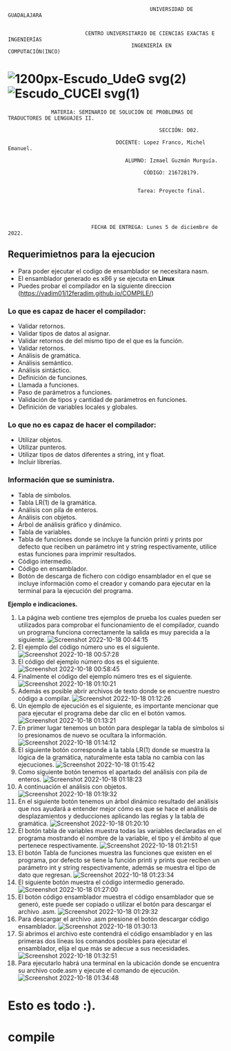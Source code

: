 
                                                  UNIVERSIDAD DE GUADALAJARA


                             CENTRO UNIVERSITARIO DE CIENCIAS EXACTAS E INGENIERÍAS
                                            INGENIERÍA EN COMPUTACIÓN(INCO)

#   ![1200px-Escudo_UdeG svg(2)](https://user-images.githubusercontent.com/86133272/196335527-b623efcf-04dd-4c40-9843-29dec1ab1eff.png)    ![Escudo_CUCEI svg(1)](https://user-images.githubusercontent.com/86133272/196344534-8bf06142-5fdc-4b7e-a47f-9a9e54896898.png)
               
                  MATERIA: SEMINARIO DE SOLUCIÓN DE PROBLEMAS DE TRADUCTORES DE LENGUAJES II. 

                                                     SECCIÓN: D02.

                                       DOCENTE: Lopez Franco, Michel Emanuel.

                                          ALUMNO: Izmael Guzmán Murguía.

                                                CÓDIGO: 216728179.


                                              Tarea: Proyecto final.





                               FECHA DE ENTREGA: Lunes 5 de diciembre de 2022.




##                                Requerimietnos para la ejecucion
*   Para poder ejecutar el codigo de ensamblador se necesitara nasm.
*   El ensamblador generado es x86 y se ejecuta en __Linux__
*   Puedes probar el compilador en la siguiente direccion (https://vadim01j12feradim.github.io/COMPILE/)
###                                Lo que es capaz de hacer el compilador:
*  Validar retornos.
*  Validar tipos de datos al asignar.
*  Validar retornos de del mismo tipo de el que es la función.
*  Validar retornos.
*  Análisis de gramática.
*  Análisis semántico.
*  Análisis sintáctico.
*  Definición de funciones.
*  Llamada a funciones.
*  Paso de parámetros a funciones.
*  Validación de tipos y cantidad de parámetros en funciones.
*  Definición de variables locales y globales.
###                              Lo que no es capaz de hacer el compilador:
*  Utilizar objetos.
*  Utilizar punteros.
*  Utilizar tipos de datos diferentes a string, int y float.
*  Incluir librerías.
###                               Información que se suministra.
*  Tabla de símbolos.
*  Tabla LR(1) de la gramática.
*  Análisis con pila de enteros.
*  Análisis con objetos.
*  Árbol de análisis gráfico y dinámico.
*  Tabla de variables.
*  Tabla de funciones donde se incluye la función printi y prints por defecto que reciben un parámetro int y string respectivamente, utilice estas funciones para imprimir resultados.
*  Código intermedio.
*  Código en ensamblador.
*  Botón de descarga de fichero con código ensamblador en el que se incluye información como el creador y comando para ejecutar en la terminal para la ejecución del programa.

**Ejemplo e indicaciones.**

1. La página web contiene tres ejemplos de prueba los cuales pueden ser utilizados para comprobar el funcionamiento de el compilador, cuando un programa funciona correctamente la salida es muy parecida a la siguiente.
![Screenshot 2022-10-18 00:44:15](https://user-images.githubusercontent.com/86133272/196357014-fc587b7d-8ff1-4b2b-9d8e-b4c8b50de09b.png)
2. El ejemplo del código número uno es el siguiente.
![Screenshot 2022-10-18 00:57:28](https://user-images.githubusercontent.com/86133272/196357228-2649d7d5-85c6-4b54-82b6-e48356e823ee.png)
3. El código del ejemplo número dos es el siguiente.
 ![Screenshot 2022-10-18 00:58:45](https://user-images.githubusercontent.com/86133272/196357280-8eddda57-b21f-4e7f-b8f4-4a8afb8ad38b.png)
4. Finalmente el código del ejemplo número tres es el siguiente.
![Screenshot 2022-10-18 01:10:21](https://user-images.githubusercontent.com/86133272/196357309-cf6bca6c-e3db-4719-bbc6-653c5df5e3e3.png)
5. Además es posible abrir archivos de texto donde se encuentre nuestro código a compilar.
![Screenshot 2022-10-18 01:12:26](https://user-images.githubusercontent.com/86133272/196357331-a8a497ae-3005-46a3-8d1e-29cbd808beb8.png)
6. Un ejemplo de ejecución es el siguiente, es importante mencionar que para ejecutar el programa debe dar clic en el botón vamos.
![Screenshot 2022-10-18 01:13:21](https://user-images.githubusercontent.com/86133272/196357352-2a8a3d1f-eba4-47c8-bc63-8a6926749564.png)
7. En primer lugar tenemos un botón para desplegar la tabla de símbolos si lo presionamos de nuevo se ocultara la información.
![Screenshot 2022-10-18 01:14:12](https://user-images.githubusercontent.com/86133272/196357385-2da0bb37-585f-4b14-81f6-f3ac21530f91.png)
8. El siguiente botón corresponde a la tabla LR(1) donde se muestra la lógica de la gramática, naturalmente esta tabla no cambia con las ejecuciones.
![Screenshot 2022-10-18 01:15:42](https://user-images.githubusercontent.com/86133272/196357417-0eeb2fd7-2ef0-4dd6-bd0d-443d85af36e4.png)
9. Como siguiente botón tenemos el apartado del análisis con pila de enteros.
![Screenshot 2022-10-18 01:18:23](https://user-images.githubusercontent.com/86133272/196357450-d0dc2f65-d7aa-4a70-ba06-5fc3fb689c73.png)
10. A continuación el análisis con objetos.
![Screenshot 2022-10-18 01:19:32](https://user-images.githubusercontent.com/86133272/196357475-e2ce2251-fec5-4c76-9b13-c9921a342ec7.png)
11. En el siguiente botón tenemos un árbol dinámico resultado del análisis que nos ayudará a entender mejor cómo es que se hace el análisis de desplazamientos y deducciones aplicando las reglas y la tabla de gramática.
![Screenshot 2022-10-18 01:20:10](https://user-images.githubusercontent.com/86133272/196357498-18dccaa0-f376-4e8a-9c43-c5f864f972b3.png)
12. El botón tabla de variables muestra todas las variables declaradas en el programa mostrando el nombre de la variable, el tipo y el ámbito al que pertenece respectivamente.
![Screenshot 2022-10-18 01:21:51](https://user-images.githubusercontent.com/86133272/196357532-ff6035bd-186f-436c-85b2-3239480a95f8.png)
13. El botón Tabla de funciones muestra las funciones que existen en el programa, por defecto se tiene la función printi y prints que reciben un parámetro int y string respectivamente, además se muestra el tipo de dato que regresan.
![Screenshot 2022-10-18 01:23:34](https://user-images.githubusercontent.com/86133272/196357638-ebace8d1-a65c-4754-b02c-d9ce09d49ed7.png)
14. El siguiente botón muestra el código intermedio generado.
![Screenshot 2022-10-18 01:27:00](https://user-images.githubusercontent.com/86133272/196357661-1f8cf5a2-86f9-4aeb-a2db-4dcb54b6ded0.png)
15. El botón código ensamblador muestra el código ensamblador que se generó, este puede ser copiado o utilizar el botón para descargar el archivo .asm.
![Screenshot 2022-10-18 01:29:32](https://user-images.githubusercontent.com/86133272/196357681-62011b2a-1967-402c-9f00-ce452eb8336b.png)
16. Para descargar el archivo .asm presione el botón descargar código ensamblador.
![Screenshot 2022-10-18 01:30:13](https://user-images.githubusercontent.com/86133272/196357742-4af40c6e-da77-4c19-a5dc-7a951d6ab4ed.png)
17. Si abrimos el archivo este contendrá el código ensamblador y en las primeras dos líneas los comandos posibles para ejecutar el ensamblador, elija el que más se adecue a sus necesidades.
![Screenshot 2022-10-18 01:32:51](https://user-images.githubusercontent.com/86133272/196357766-289115c0-33a8-496e-ae3a-91b8ce9c88ef.png)
18. Para ejecutarlo habrá una terminal en la ubicación donde se encuentra su archivo code.asm y ejecute el comando de ejecución.
![Screenshot 2022-10-18 01:34:48](https://user-images.githubusercontent.com/86133272/196357786-f81cd3ac-714f-42f3-9197-206f50733510.png)

# Esto es todo  :).

# compile
